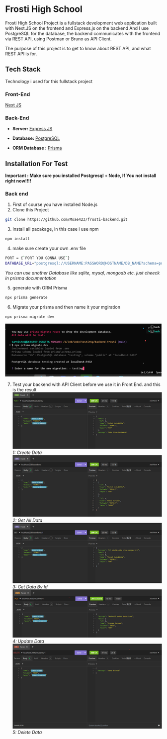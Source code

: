 # Frosti High School

Frosti High School Project is a fullstack development web application built with Next.JS on the frontend and Express.js on the backend And I use PostgreSQL for the database, the backend communicates with the frontend via REST API, using Postman or Bruno as API Client.

The purpose of this project is to get to know about REST API, and what REST API is for.

## Tech Stack

Technology i used for this fullstack project

### Front-End

[Next JS](https://nextjs.org/)

### Back-End

- **Server:** [Express JS](https://expressjs.com/)

- **Database:** [PostgreSQL](https://www.postgresql.org/)

- **ORM Database :** [Prisma](https://www.prisma.io/)

## Installation For Test

**Important : Make sure you installed Postgresql + Node, If You not install right now!!!!**

### Back end

1. First of course you have installed Node.js
2. Clone this Project

```bash
git clone https://github.com/Moae423/frosti-backend.git
```

3. Install all pacakage, in this case i use npm

```bash
npm install
```

4. make sure create your own .env file

```bash
PORT = {`PORT YOU GONNA USE`}
DATABASE_URL="postgresql://USERNAME:PASSWORD@HOSTNAME/DB_NAME?schema=public"
```

_You can use another Database like sqlite, mysql, mongodb etc. just cheeck in prisma documentation_

5. generate with ORM Prisma

```bash
npx prisma generate
```

6. Migrate your prisma and then name it your mgiration

```bash
npx prisma migrate dev
```

![My Migration Name](./images/Migration.png)

7. Test your backend with API Client before we use it in Front End. and this is the result
   ![Create Data](<./images/Create%20Data%20(POST).png>)
   _1: Create Data_
   ![Create Data](<./images/get all data.png>)
   _2: Get All Data_
   ![Create Data](<./images/GET data by id.png>)
   _3: Get Data By Id_
   ![Create Data](<./images/PUT update data.png>)
   _4: Update Data_
   ![Create Data](./images/image.png)
   _5: Delete Data_
